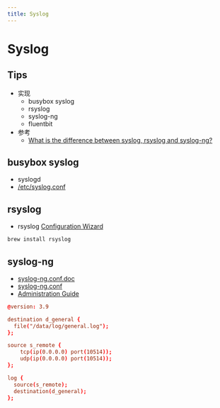 ```yaml
---
title: Syslog
---
```


# Syslog

## Tips
* 实现
  * busybox syslog
  * rsyslog
  * syslog-ng
  * fluentbit
* 参考
  * [What is the difference between syslog, rsyslog and syslog-ng?](https://serverfault.com/questions/692309)

## busybox syslog
* syslogd
* [/etc/syslog.conf](https://git.busybox.net/busybox/tree/docs/syslog.conf.txt)

## rsyslog
* rsyslog [Configuration Wizard](http://www.rsyslog.com/rsyslog-configuration-builder/)

```bash
brew install rsyslog
```

## syslog-ng
* [syslog-ng.conf.doc](https://github.com/balabit/syslog-ng/blob/master/contrib/syslog-ng.conf.doc)
* [syslog-ng.conf](https://github.com/balabit/syslog-ng/blob/master/contrib/rhel-packaging/syslog-ng.conf)
* [Administration Guide](https://www.syslog-ng.com/technical-documents/doc/syslog-ng-open-source-edition/3.22/administration-guide/12)

```conf
@version: 3.9

destination d_general {
  file("/data/log/general.log");
};

source s_remote {
    tcp(ip(0.0.0.0) port(10514));
    udp(ip(0.0.0.0) port(10514));
};

log {
  source(s_remote);
  destination(d_general);
};
```
